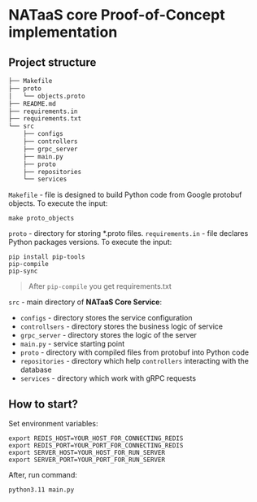 # NATaaS core Proof-of-Concept implementation

## Project structure

```txt
├── Makefile
├── proto
│   └── objects.proto
├── README.md
├── requirements.in
├── requirements.txt
└── src
    ├── configs
    ├── controllers
    ├── grpc_server
    ├── main.py
    ├── proto
    ├── repositories
    └── services
```

`Makefile` - file is designed to build Python code from Google protobuf objects.
To execute the input:

```shell
make proto_objects
```

`proto` - directory for storing *.proto files.
`requirements.in` - file declares Python packages versions.
To execute the input:

```shell
pip install pip-tools
pip-compile
pip-sync
```

> After `pip-compile` you get requirements.txt

`src` - main directory of __NATaaS Core Service__:

+ `configs` - directory stores the service configuration
+ `controllsers` - directory stores the business logic of service
+ `grpc_server` - directory stores the logic of the server
+ `main.py` - service starting point
+ `proto` - directory with compiled files from protobuf into Python code
+ `repositories` - directory which help `controllers` interacting with the database
+ `services` - directory which work with gRPC requests

## How to start?

Set environment variables:

```shell
export REDIS_HOST=YOUR_HOST_FOR_CONNECTING_REDIS
export REDIS_PORT=YOUR_PORT_FOR_CONNECTING_REDIS
export SERVER_HOST=YOUR_HOST_FOR_RUN_SERVER
export SERVER_PORT=YOUR_PORT_FOR_RUN_SERVER
```

After, run command:

```shell
python3.11 main.py
```